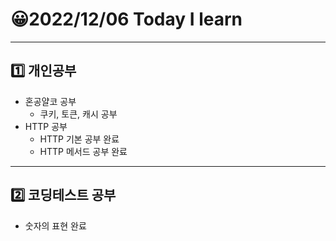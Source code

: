 # 😀2022/12/06 Today I learn
-------------------------
## 1️⃣ 개인공부
  * 혼공얄코 공부
    * 쿠키, 토큰, 캐시 공부
  * HTTP 공부
    * HTTP 기본 공부 완료
    * HTTP 메서드 공부 완료
-------------------------
## 2️⃣ 코딩테스트 공부
  * 숫자의 표현 완료
